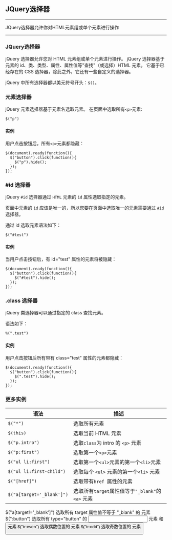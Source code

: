 ## JQuery选择器

---
JQuery选择器允许你对HTML元素组或单个元素进行操作

---

### JQuery选择器

jQuery 选择器允许您对 HTML 元素组或单个元素进行操作。
jQuery 选择器基于元素的 id、类、类型、属性、属性值等"查找"（或选择）HTML 元素。 它基于已经存在的 CSS 选择器，除此之外，它还有一些自定义的选择器。

jQuery 中所有选择器都以美元符号开头：`$()`。

### 元素选择器

jQuery 元素选择器基于元素名选取元素。
在页面中选取所有`<p>`元素:
```jquery
$("p")
```

#### 实例

用户点击按钮后，所有`<p>`元素都隐藏：
```jquery
$(document).ready(function(){
  $("button").click(function(){
    $("p").hide();
  });
});
```

### #id 选择器

jQuery `#id` 选择器通过 `HTML` 元素的 `id` 属性选取指定的元素。

页面中元素的 `id` 应该是唯一的，所以您要在页面中选取唯一的元素需要通过 `#id` 选择器。

通过 id 选取元素语法如下：
```jquery
$("#test")
```
#### 实例

当用户点击按钮后，有 id="test" 属性的元素将被隐藏：
```jquery
$(document).ready(function(){
  $("button").click(function(){
    $("#test").hide();
  });
});
```

### .class 选择器

jQuery 类选择器可以通过指定的 class 查找元素。

语法如下：
```jquery
%(".test")
```

#### 实例

用户点击按钮后所有带有 class="test" 属性的元素都隐藏：
```jquery
$(document).ready(function(){
  $("button").click(function(){
    $(".test").hide();
  });
});
```

### 更多实例

语法|描述
---|---
`$("*")`|选取所有元素	
`$(this)`|选取当前 HTML 元素	
`$("p.intro")`|选取`class`为 intro 的 `<p>` 元素	
`$("p:first")`|选取第一个`<p>`元素	
`$("ul li:first")`|选取第一个`<ul>`元素的第一个`<li>`元素	
`$("ul li:first-child")`|选取每个 `<ul>` 元素的第一个`<li>` 元素	
`$("[href]")`|选取带有`href `属性的元素	
`$("a[target='_blank']")`|选取所有`target`属性值等于`"_blank"`的 `<a>` 元素	
$("a[target!='_blank']")	选取所有 target 属性值不等于 "_blank" 的 <a> 元素	
$(":button")	选取所有 type="button" 的 <input> 元素 和 <button> 元素
$("tr:even")	选取偶数位置的 <tr> 元素	
$("tr:odd")	选取奇数位置的 <tr> 元素	

